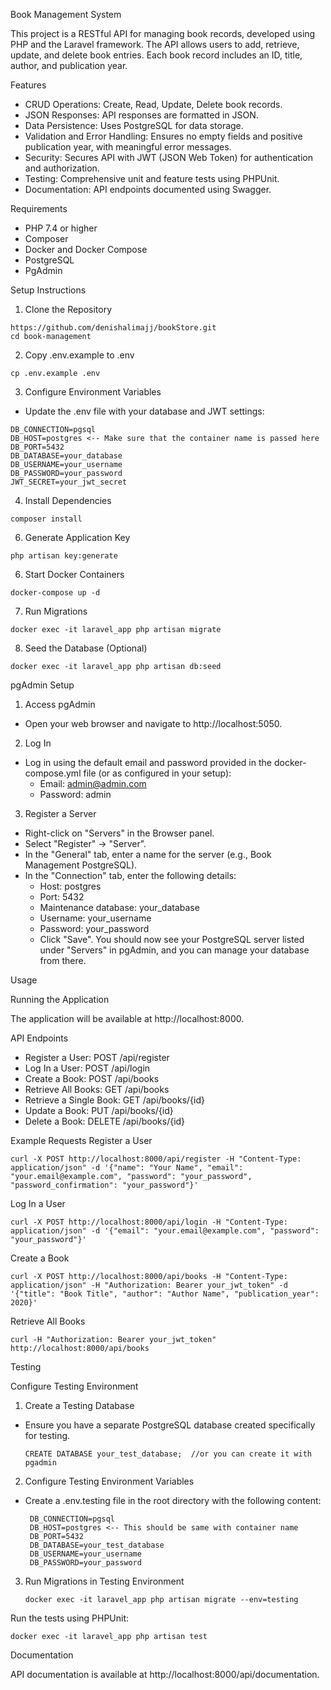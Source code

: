 Book Management System



This project is a RESTful API for managing book records, developed using PHP and the Laravel framework. The API allows users to add, retrieve, update, and delete book entries. Each book record includes an ID, title, author, and publication year.

Features
- CRUD Operations: Create, Read, Update, Delete book records.
- JSON Responses: API responses are formatted in JSON.
- Data Persistence: Uses PostgreSQL for data storage.
- Validation and Error Handling: Ensures no empty fields and positive publication year, with meaningful error messages.
- Security: Secures API with JWT (JSON Web Token) for authentication and authorization.
- Testing: Comprehensive unit and feature tests using PHPUnit.
- Documentation: API endpoints documented using Swagger.

Requirements
- PHP 7.4 or higher
- Composer
- Docker and Docker Compose
- PostgreSQL
- PgAdmin 

Setup Instructions
1. Clone the Repository
```
https://github.com/denishalimajj/bookStore.git
cd book-management
```
2. Copy .env.example to .env
```
cp .env.example .env
```
3. Configure Environment Variables
  - Update the .env file with your database and JWT settings:
  ```
  DB_CONNECTION=pgsql
  DB_HOST=postgres <-- Make sure that the container name is passed here
  DB_PORT=5432
  DB_DATABASE=your_database
  DB_USERNAME=your_username
  DB_PASSWORD=your_password
  JWT_SECRET=your_jwt_secret
  ```
4. Install Dependencies
```
composer install
```
6. Generate Application Key
```
php artisan key:generate
```
6. Start Docker Containers
```
docker-compose up -d
```
7. Run Migrations
```
docker exec -it laravel_app php artisan migrate
```
8. Seed the Database (Optional)
```
docker exec -it laravel_app php artisan db:seed
```
pgAdmin Setup
1. Access pgAdmin
- Open your web browser and navigate to http://localhost:5050.

2. Log In
- Log in using the default email and password provided in the docker-compose.yml file (or as configured in your setup):
   - Email: admin@admin.com
   - Password: admin
3. Register a Server
- Right-click on "Servers" in the Browser panel.
- Select "Register" -> "Server".
- In the "General" tab, enter a name for the server (e.g., Book Management PostgreSQL).
- In the "Connection" tab, enter the following details:
    - Host: postgres
    - Port: 5432
    - Maintenance database: your_database
    - Username: your_username
    - Password: your_password
    - Click "Save".
You should now see your PostgreSQL server listed under "Servers" in pgAdmin, and you can manage your database from there.


Usage

Running the Application

The application will be available at http://localhost:8000.

API Endpoints
 - Register a User: POST /api/register
 - Log In a User: POST /api/login
 - Create a Book: POST /api/books
 - Retrieve All Books: GET /api/books
 - Retrieve a Single Book: GET /api/books/{id}
 - Update a Book: PUT /api/books/{id}
 - Delete a Book: DELETE /api/books/{id}

Example Requests
Register a User
```
curl -X POST http://localhost:8000/api/register -H "Content-Type: application/json" -d '{"name": "Your Name", "email": "your.email@example.com", "password": "your_password", "password_confirmation": "your_password"}'
```
Log In a User
```
curl -X POST http://localhost:8000/api/login -H "Content-Type: application/json" -d '{"email": "your.email@example.com", "password": "your_password"}'
```
Create a Book
```
curl -X POST http://localhost:8000/api/books -H "Content-Type: application/json" -H "Authorization: Bearer your_jwt_token" -d '{"title": "Book Title", "author": "Author Name", "publication_year": 2020}'
```
Retrieve All Books
```
curl -H "Authorization: Bearer your_jwt_token" http://localhost:8000/api/books
```
Testing

Configure Testing Environment

1. Create a Testing Database
 - Ensure you have a separate PostgreSQL database created specifically for testing.
   ```
   CREATE DATABASE your_test_database;  //or you can create it with pgadmin
   ```
2. Configure Testing Environment Variables
 - Create a .env.testing file in the root directory with the following content:
   ```
    DB_CONNECTION=pgsql
    DB_HOST=postgres <-- This should be same with container name
    DB_PORT=5432
    DB_DATABASE=your_test_database
    DB_USERNAME=your_username
    DB_PASSWORD=your_password
   ```
 3. Run Migrations in Testing Environment
    ```
    docker exec -it laravel_app php artisan migrate --env=testing
    ```
Run the tests using PHPUnit:
```
docker exec -it laravel_app php artisan test
```
Documentation

API documentation is available at http://localhost:8000/api/documentation.

